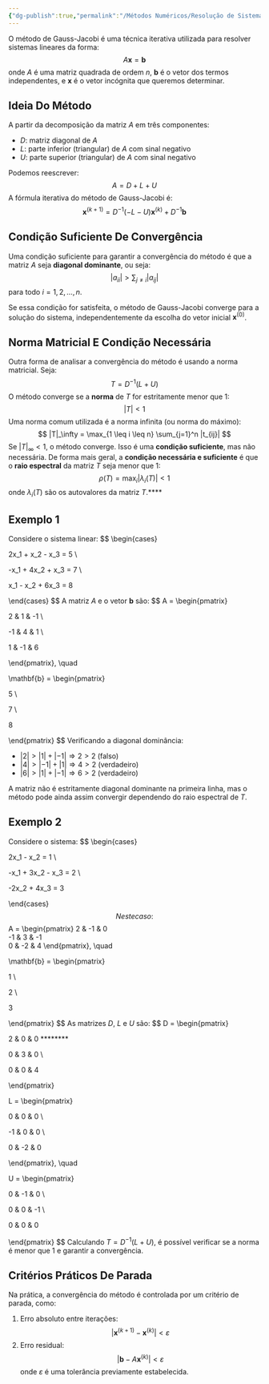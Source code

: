 ```yaml
---
{"dg-publish":true,"permalink":"/Métodos Numéricos/Resolução de Sistemas Lineares/Teorema Condição Suficiente de Converência do Método de Gauss-Jacobi/","dgPassFrontmatter":true,"created":"2025-05-20T10:46:24.735-03:00"}
---
```



O método de Gauss-Jacobi é uma técnica iterativa utilizada para resolver sistemas lineares da forma:
$$
A\mathbf{x} = \mathbf{b}
$$
onde $A$ é uma matriz quadrada de ordem $n$, $\mathbf{b}$ é o vetor dos termos independentes, e $\mathbf{x}$ é o vetor incógnita que queremos determinar.

## Ideia Do Método

A partir da decomposição da matriz $A$ em três componentes:

- $D$: matriz diagonal de $A$
- $L$: parte inferior (triangular) de $A$ com sinal negativo
- $U$: parte superior (triangular) de $A$ com sinal negativo

Podemos reescrever:
$$
A = D + L + U
$$
A fórmula iterativa do método de Gauss-Jacobi é:
$$
\mathbf{x}^{(k+1)} = D^{-1}(-L - U)\mathbf{x}^{(k)} + D^{-1}\mathbf{b}
$$
## Condição Suficiente De Convergência

Uma condição suficiente para garantir a convergência do método é que a matriz $A$ seja **diagonal dominante**, ou seja:
$$
|a_{ii}| > \sum_{j \neq i} |a_{ij}|
$$
para todo $i = 1, 2, \dots, n$.

Se essa condição for satisfeita, o método de Gauss-Jacobi converge para a solução do sistema, independentemente da escolha do vetor inicial $\mathbf{x}^{(0)}$.

## Norma Matricial E Condição Necessária

Outra forma de analisar a convergência do método é usando a norma matricial. Seja:
$$
T = D^{-1}(L + U)
$$
O método converge se a **norma** de $T$ for estritamente menor que 1:
$$
|T| < 1
$$
Uma norma comum utilizada é a norma infinita (ou norma do máximo):
$$
|T|_\infty = \max_{1 \leq i \leq n} \sum_{j=1}^n |t_{ij}|
$$
Se $|T|_\infty < 1$, o método converge. Isso é uma **condição suficiente**, mas não necessária. De forma mais geral, a **condição necessária e suficiente** é que o **raio espectral** da matriz $T$ seja menor que 1:
$$
\rho(T) = \max_i |\lambda_i(T)| < 1
$$
onde $\lambda_i(T)$ são os autovalores da matriz $T$.****

## Exemplo 1

Considere o sistema linear:
$$
\begin{cases}

2x_1 + x_2 - x_3 = 5 \

-x_1 + 4x_2 + x_3 = 7 \

x_1 - x_2 + 6x_3 = 8

\end{cases}
$$
A matriz $A$ e o vetor $\mathbf{b}$ são:
$$
A = \begin{pmatrix}

2 & 1 & -1 \

-1 & 4 & 1 \

1 & -1 & 6

\end{pmatrix}, \quad

\mathbf{b} = \begin{pmatrix}

5 \

7 \

8

\end{pmatrix}
$$
Verificando a diagonal dominância:

- $|2| > |1| + |-1| \Rightarrow 2 > 2$ (falso)
- $|4| > |-1| + |1| \Rightarrow 4 > 2$ (verdadeiro)
- $|6| > |1| + |-1| \Rightarrow 6 > 2$ (verdadeiro)

A matriz não é estritamente diagonal dominante na primeira linha, mas o método pode ainda assim convergir dependendo do raio espectral de $T$.

## Exemplo 2

Considere o sistema:
$$
\begin{cases}

2x_1 - x_2 = 1 \

-x_1 + 3x_2 - x_3 = 2 \

-2x_2 + 4x_3 = 3

\end{cases}
$$
Neste caso:
$$
A = \begin{pmatrix}
2 & -1 & 0 \
-1 & 3 & -1 \
0 & -2 & 4
\end{pmatrix}, \quad

\mathbf{b} = \begin{pmatrix}

1 \

2 \

3

\end{pmatrix}
$$
As matrizes $D$, $L$ e $U$ são:
$$
D = \begin{pmatrix}

2 & 0 & 0 \********

0 & 3 & 0 \

0 & 0 & 4

\end{pmatrix}
$$$$

L = \begin{pmatrix}

0 & 0 & 0 \

-1 & 0 & 0 \

0 & -2 & 0

\end{pmatrix}, \quad

U = \begin{pmatrix}

0 & -1 & 0 \

0 & 0 & -1 \

0 & 0 & 0

\end{pmatrix}
$$
Calculando $T = D^{-1}(L + U)$, é possível verificar se a norma é menor que 1 e garantir a convergência.

## Critérios Práticos De Parada

Na prática, a convergência do método é controlada por um critério de parada, como:

1. Erro absoluto entre iterações:
$$
|\mathbf{x}^{(k+1)} - \mathbf{x}^{(k)}| < \varepsilon
$$
1. Erro residual:
$$
|\mathbf{b} - A\mathbf{x}^{(k)}| < \varepsilon
$$
onde $\varepsilon$ é uma tolerância previamente estabelecida.

